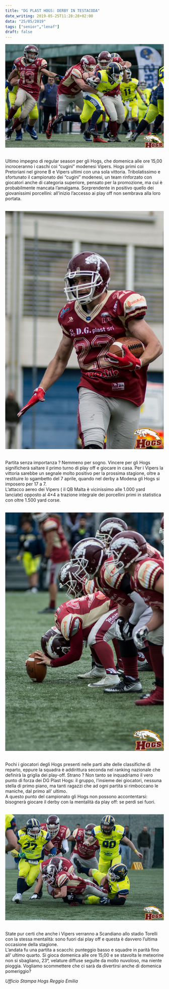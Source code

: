 ```yaml
---
title: "DG PLAST HOGS: DERBY IN TESTACODA"
date_writing: 2019-05-25T11:28:28+02:00
data: "25/05/2019"
tags: ["senior","lenaf"]
draft: false
---
```


<center>
<img class="articolo" src="../img/2019/battistiniDE.jpg">
</center>

<br/>  

Ultimo impegno di regular season per gli Hogs, che domenica alle ore 15,00 incroceranno i caschi coi “cugini” modenesi Vipers.
Hogs primi coi Pretoriani nel girone B e Vipers ultimi con una sola vittoria.   Tribolatissimo e sfortunato il campionato dei “cugini” modenesi, un team rinforzato con giocatori anche di categoria superiore, pensato per la promozione, ma cui è probabilmente mancata l’amalgama. Sorprendente in positivo quello dei giovanissimi porcellini: all’inizio l’accesso ai play off non sembrava alla loro portata.  
  

<br/> 

<center>
<img class="articolo" src="../img/2019/maestri.jpg">
</center>

<br/>  

Partita senza importanza ? Nemmeno per sogno. Vincere per gli Hogs significherà saltare il primo turno di play off e giocare in casa. Per i Vipers la vittoria sarebbe un segnale molto positivo per la prossima stagione, oltre a restituire lo sgambetto del 7 aprile, quando nel derby a Modena gli Hogs si imposero per 17 a 7.  
L’attacco aereo dei Vipers ( il QB Malta è vicinissimo alle 1.000 yard lanciate) opposto al 4×4 a trazione integrale dei porcellini primi in statistica con oltre 1.500 yard corse.  

<br/> 

<center>
<img class="articolo" src="../img/2019/spec.jpg">
</center>

<br/>  
  
Pochi i giocatori degli Hogs presenti nelle parti alte delle classifiche di reparto, eppure la squadra è addirittura seconda nel ranking nazionale che definirà la griglia dei play-off. Strano ? Non tanto se inquadriamo il vero punto di forza dei DG Plast Hogs: il gruppo, l’insieme dei giocatori, nessuna stella di primo piano, ma tanti ragazzi che ad ogni partita si rimboccano le maniche, dal primo all’ ultimo.  
A questo punto del campionato gli Hogs non possono accontentarsi: bisognerà giocare il derby con la mentalità da play off: se perdi sei fuori.  

<br/> 

<center>
<img class="articolo" src="../img/2019/burianiRB.jpg">
</center>

<br/>  

State pur certi che anche i Vipers verranno a Scandiano allo stadio Torelli con la stessa mentalità: sono fuori dai play off e questa è  davvero l’ultima occasione della stagione.  
L’andata fu una partita a scacchi: punteggio basso e squadre in parità fino all’ ultimo quarto. Si gioca domenica alle ore 15,00 e se stavolta le meteorine non si sbagliano, 23°, velature diffuse seguite da molto nuvoloso, ma niente pioggia. Vogliamo scommettere che ci sarà da divertirsi anche di domenica pomeriggio?  
  
*Ufficio Stampa Hogs Reggio Emilia*